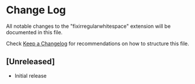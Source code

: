 # Change Log

All notable changes to the "fixirregularwhitespace" extension will be documented in this file.

Check [Keep a Changelog](http://keepachangelog.com/) for recommendations on how to structure this file.

## [Unreleased]

- Initial release